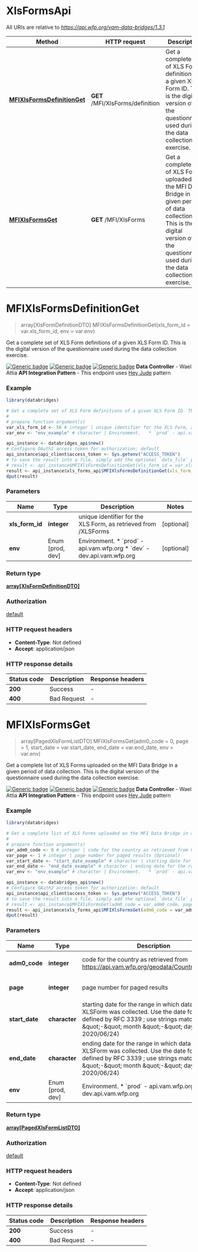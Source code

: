 # XlsFormsApi

All URIs are relative to *https://api.wfp.org/vam-data-bridges/1.3.1*

Method | HTTP request | Description
------------- | ------------- | -------------
[**MFIXlsFormsDefinitionGet**](XlsFormsApi.md#MFIXlsFormsDefinitionGet) | **GET** /MFI/XlsForms/definition | Get a complete set of XLS Form definitions of a given XLS Form ID. This is the digital version of the questionnaire used during the data collection exercise.
[**MFIXlsFormsGet**](XlsFormsApi.md#MFIXlsFormsGet) | **GET** /MFI/XlsForms | Get a complete list of XLS Forms uploaded on the MFI Data Bridge in a given period of data collection. This is the digital version of the questionnaire used during the data collection exercise.


# **MFIXlsFormsDefinitionGet**
> array[XlsFormDefinitionDTO] MFIXlsFormsDefinitionGet(xls_form_id = var.xls_form_id, env = var.env)

Get a complete set of XLS Form definitions of a given XLS Form ID. This is the digital version of the questionnaire used during the data collection exercise.

  [![Generic badge](https://img.shields.io/badge/Maturity%20Level-Production%20Ready-green)]()  [![Generic badge](https://img.shields.io/badge/Access%20Policy-Open-green)]()  [![Generic badge](https://img.shields.io/badge/Data%20Classification-Public-green)]()      **Data Controller** - Wael Attia  **API Integration Pattern** - This endpoint uses [Hey Jude](https://docs.api.wfp.org/providers/#api-patterns) pattern

### Example
```R
library(databridges)

# Get a complete set of XLS Form definitions of a given XLS Form ID. This is the digital version of the questionnaire used during the data collection exercise.
#
# prepare function argument(s)
var_xls_form_id <- 56 # integer | unique identifier for the XLS Form, as retrieved from /XLSForms (Optional)
var_env <- "env_example" # character | Environment.   * `prod` - api.vam.wfp.org   * `dev` - dev.api.vam.wfp.org (Optional)

api_instance <- databridges_api$new()
# Configure OAuth2 access token for authorization: default
api_instance$api_client$access_token <- Sys.getenv("ACCESS_TOKEN")
# to save the result into a file, simply add the optional `data_file` parameter, e.g.
# result <- api_instance$MFIXlsFormsDefinitionGet(xls_form_id = var_xls_form_id, env = var_envdata_file = "result.txt")
result <- api_instance$xls_forms_api$MFIXlsFormsDefinitionGet(xls_form_id = var_xls_form_id, env = var_env)
dput(result)
```

### Parameters

Name | Type | Description  | Notes
------------- | ------------- | ------------- | -------------
 **xls_form_id** | **integer**| unique identifier for the XLS Form, as retrieved from /XLSForms | [optional] 
 **env** | Enum [prod, dev] | Environment.   * &#x60;prod&#x60; - api.vam.wfp.org   * &#x60;dev&#x60; - dev.api.vam.wfp.org | [optional] 

### Return type

[**array[XlsFormDefinitionDTO]**](XlsFormDefinitionDTO.md)

### Authorization

[default](../README.md#default)

### HTTP request headers

 - **Content-Type**: Not defined
 - **Accept**: application/json

### HTTP response details
| Status code | Description | Response headers |
|-------------|-------------|------------------|
| **200** | Success |  -  |
| **400** | Bad Request |  -  |

# **MFIXlsFormsGet**
> array[PagedXlsFormListDTO] MFIXlsFormsGet(adm0_code = 0, page = 1, start_date = var.start_date, end_date = var.end_date, env = var.env)

Get a complete list of XLS Forms uploaded on the MFI Data Bridge in a given period of data collection. This is the digital version of the questionnaire used during the data collection exercise.

  [![Generic badge](https://img.shields.io/badge/Maturity%20Level-Production%20Ready-green)]()  [![Generic badge](https://img.shields.io/badge/Access%20Policy-Open-green)]()  [![Generic badge](https://img.shields.io/badge/Data%20Classification-Public-green)]()      **Data Controller** - Wael Attia  **API Integration Pattern** - This endpoint uses [Hey Jude](https://docs.api.wfp.org/providers/#api-patterns) pattern

### Example
```R
library(databridges)

# Get a complete list of XLS Forms uploaded on the MFI Data Bridge in a given period of data collection. This is the digital version of the questionnaire used during the data collection exercise.
#
# prepare function argument(s)
var_adm0_code <- 0 # integer | code for the country as retrieved from https://api.vam.wfp.org/geodata/CountriesInRegion (Optional)
var_page <- 1 # integer | page number for paged results (Optional)
var_start_date <- "start_date_example" # character | starting date for the range in which data using this XLSForm was collected. Use the date formats defined by RFC 3339 ; use strings matching year \"-\" month \"-\" day (e.g. 2020/06/24) (Optional)
var_end_date <- "end_date_example" # character | ending date for the range in which data using this XLSForm was collected. Use the date formats defined by RFC 3339 ; use strings matching year \"-\" month \"-\" day (e.g. 2020/06/24) (Optional)
var_env <- "env_example" # character | Environment.   * `prod` - api.vam.wfp.org   * `dev` - dev.api.vam.wfp.org (Optional)

api_instance <- databridges_api$new()
# Configure OAuth2 access token for authorization: default
api_instance$api_client$access_token <- Sys.getenv("ACCESS_TOKEN")
# to save the result into a file, simply add the optional `data_file` parameter, e.g.
# result <- api_instance$MFIXlsFormsGet(adm0_code = var_adm0_code, page = var_page, start_date = var_start_date, end_date = var_end_date, env = var_envdata_file = "result.txt")
result <- api_instance$xls_forms_api$MFIXlsFormsGet(adm0_code = var_adm0_code, page = var_page, start_date = var_start_date, end_date = var_end_date, env = var_env)
dput(result)
```

### Parameters

Name | Type | Description  | Notes
------------- | ------------- | ------------- | -------------
 **adm0_code** | **integer**| code for the country as retrieved from https://api.vam.wfp.org/geodata/CountriesInRegion | [optional] [default to 0]
 **page** | **integer**| page number for paged results | [optional] [default to 1]
 **start_date** | **character**| starting date for the range in which data using this XLSForm was collected. Use the date formats defined by RFC 3339 ; use strings matching year \&quot;-\&quot; month \&quot;-\&quot; day (e.g. 2020/06/24) | [optional] 
 **end_date** | **character**| ending date for the range in which data using this XLSForm was collected. Use the date formats defined by RFC 3339 ; use strings matching year \&quot;-\&quot; month \&quot;-\&quot; day (e.g. 2020/06/24) | [optional] 
 **env** | Enum [prod, dev] | Environment.   * &#x60;prod&#x60; - api.vam.wfp.org   * &#x60;dev&#x60; - dev.api.vam.wfp.org | [optional] 

### Return type

[**array[PagedXlsFormListDTO]**](PagedXlsFormListDTO.md)

### Authorization

[default](../README.md#default)

### HTTP request headers

 - **Content-Type**: Not defined
 - **Accept**: application/json

### HTTP response details
| Status code | Description | Response headers |
|-------------|-------------|------------------|
| **200** | Success |  -  |
| **400** | Bad Request |  -  |

